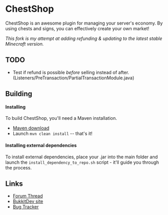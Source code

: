 ChestShop
================================

ChestShop is an awesome plugin for managing your server's economy. 
By using chests and signs, you can effectively create your own market!

*This fork is my attempt at adding refunding & updating to the latest stable Minecraft version.*

TODO
--------------------------------
- Test if refund is possible *before* selling instead of after. (Listeners/PreTransaction/PartialTransactionModule.java)


Building
--------------------------------

#### Installing

To build ChestShop, you'll need a Maven installation.
* [Maven download](http://maven.apache.org/download.cgi)
* Launch `mvn clean install` -- that's it!

#### Installing external dependencies

To install external dependencies, place your .jar into the main folder and launch the `install_dependency_to_repo.sh` script - it'll guide you through the process.


Links
--------------------------------
* [Forum Thread](http://forums.bukkit.org/threads/4150/)
* [BukkitDev site](http://dev.bukkit.org/server-mods/chestshop/)
* [Bug Tracker](http://dev.bukkit.org/server-mods/chestshop/tickets/?status=+)
